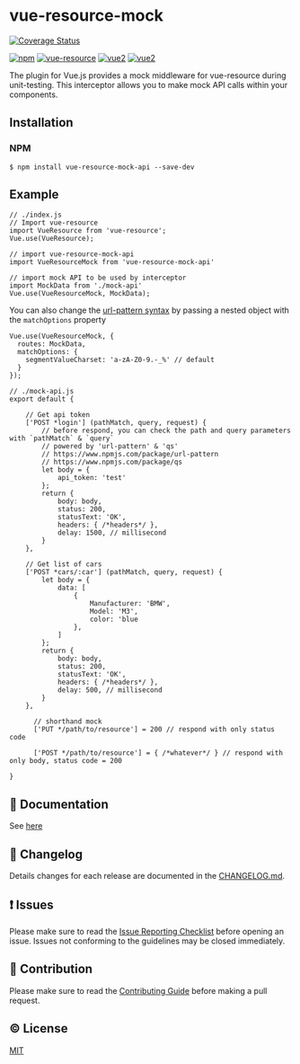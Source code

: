 # vue-resource-mock

[![Coverage Status](https://coveralls.io/repos/github/giovanniorigins/vue-resource-mock-api/badge.svg?branch=dev)](https://coveralls.io/github/giovanniorigins/vue-resource-mock-api?branch=dev)

[![npm](https://img.shields.io/npm/v/vue-resource-mock-api.svg)](https://www.npmjs.com/package/vue-resource-mock-api)
[![vue-resource](https://img.shields.io/badge/vue--resource-0.9.x-brightgreen.svg)](https://github.com/pagekit/vue-resource)
[![vue2](https://img.shields.io/badge/vue-1.x-brightgreen.svg)](https://v1.vuejs.org/)
[![vue2](https://img.shields.io/badge/vue-2.x-brightgreen.svg)](https://vuejs.org/)

The plugin for Vue.js provides a mock middleware for vue-resource during unit-testing. This interceptor allows you to make mock API calls within your components.

## Installation

### NPM
```
$ npm install vue-resource-mock-api --save-dev
```

## Example
```
// ./index.js
// Import vue-resource
import VueResource from 'vue-resource';
Vue.use(VueResource);

// import vue-resource-mock-api
import VueResourceMock from 'vue-resource-mock-api'

// import mock API to be used by interceptor
import MockData from './mock-api'
Vue.use(VueResourceMock, MockData);
```
You can also change the <a href="https://github.com/snd/url-pattern#customize-the-pattern-syntax">url-pattern syntax</a> by passing a nested object with the `matchOptions` property

```
Vue.use(VueResourceMock, {
  routes: MockData,
  matchOptions: {
    segmentValueCharset: 'a-zA-Z0-9.-_%' // default
  }
});
```


```
// ./mock-api.js
export default {

    // Get api token
    ['POST *login'] (pathMatch, query, request) {
        // before respond, you can check the path and query parameters with `pathMatch` & `query`
        // powered by 'url-pattern' & 'qs'
        // https://www.npmjs.com/package/url-pattern
        // https://www.npmjs.com/package/qs
        let body = {
            api_token: 'test'
        };
        return {
            body: body,
            status: 200,
            statusText: 'OK',
            headers: { /*headers*/ },
            delay: 1500, // millisecond
        }
    },
    
    // Get list of cars
    ['POST *cars/:car'] (pathMatch, query, request) {
        let body = {
            data: [
            	{
            		Manufacturer: 'BMW',
            		Model: 'M3',
            		color: 'blue
            	},
            ]
        };
        return {
            body: body,
            status: 200,
            statusText: 'OK',
            headers: { /*headers*/ },
            delay: 500, // millisecond
        }
    },
    
      // shorthand mock
      ['PUT */path/to/resource'] = 200 // respond with only status code
    
      ['POST */path/to/resource'] = { /*whatever*/ } // respond with only body, status code = 200

}
```



## :book: Documentation
See [here](http://giovanniorigins.github.io/vue-resource-mock/)

## :scroll: Changelog
Details changes for each release are documented in the [CHANGELOG.md](https://github.com/giovanniorigins/vue-resource-mock-api/blob/dev/CHANGELOG.md).


## :exclamation: Issues
Please make sure to read the [Issue Reporting Checklist](https://github.com/giovanniorigins/vue-resource-mock-api/blob/dev/CONTRIBUTING.md#issue-reporting-guidelines) before opening an issue. Issues not conforming to the guidelines may be closed immediately.


## :muscle: Contribution
Please make sure to read the [Contributing Guide](https://github.com/giovanniorigins/vue-resource-mock-api/blob/dev/CONTRIBUTING.md) before making a pull request.

## :copyright: License

[MIT](http://opensource.org/licenses/MIT)
